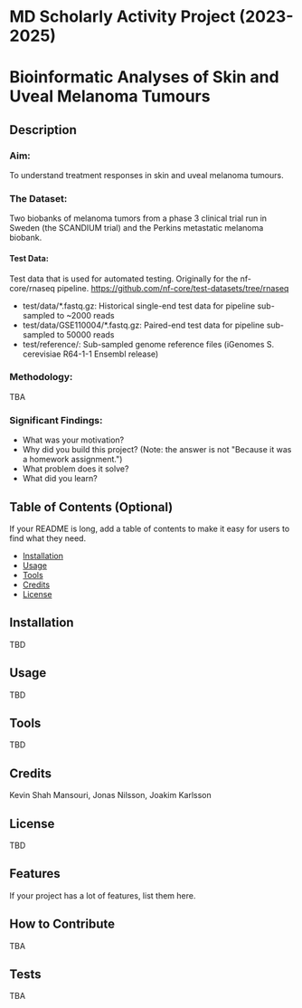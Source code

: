 # MD Scholarly Activity Project (2023-2025)
# Bioinformatic Analyses of Skin and Uveal Melanoma Tumours

## Description

### Aim:
To understand treatment responses in skin and uveal melanoma tumours. 

### The Dataset:

Two biobanks of melanoma tumors from a phase 3 clinical trial run in Sweden (the SCANDIUM trial) and the Perkins metastatic melanoma biobank. 

#### Test Data:
Test data that is used for automated testing. Originally for the nf-core/rnaseq pipeline.
https://github.com/nf-core/test-datasets/tree/rnaseq

- test/data/*.fastq.gz: Historical single-end test data for pipeline sub-sampled to ~2000 reads 
- test/data/GSE110004/*.fastq.gz: Paired-end test data for pipeline sub-sampled to 50000 reads
- test/reference/: Sub-sampled genome reference files (iGenomes S. cerevisiae R64-1-1 Ensembl release)

### Methodology:

TBA

### Significant Findings:
- What was your motivation?
- Why did you build this project? (Note: the answer is not "Because it was a homework assignment.")
- What problem does it solve?
- What did you learn?

## Table of Contents (Optional)

If your README is long, add a table of contents to make it easy for users to find what they need.

- [Installation](#installation)
- [Usage](#usage)
- [Tools](#tools)
- [Credits](#credits)
- [License](#license)

## Installation

TBD

## Usage

TBD

## Tools
TBD

## Credits

Kevin Shah Mansouri, Jonas Nilsson, Joakim Karlsson

## License

TBD

## Features

If your project has a lot of features, list them here.

## How to Contribute

TBA

## Tests

TBA
